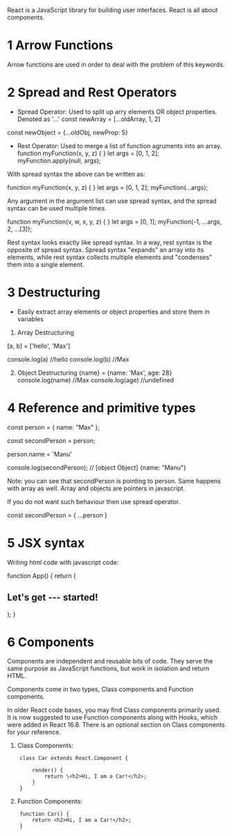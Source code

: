 React is a JavaScript library for building user interfaces.
React is all about components.

# 1 Arrow Functions
Arrow functions are used in order to deal with the problem of this keywords.

# 2 Spread and Rest Operators
+ Spread Operator: Used to split up arry elements OR object properties. Denoted as '...'
const newArray = [...oldArray, 1, 2]

const newObject = {...oldObj, newProp: 5}

+ Rest Operator: Used to merge a list of function agruments into an array.
function myFunction(x, y, z) { }
let args = [0, 1, 2];
myFunction.apply(null, args);

With spread syntax the above can be written as:

function myFunction(x, y, z) { }
let args = [0, 1, 2];
myFunction(...args);

Any argument in the argument list can use spread syntax, and the spread syntax can be used multiple times.

function myFunction(v, w, x, y, z) { }
let args = [0, 1];
myFunction(-1, ...args, 2, ...[3]);

Rest syntax looks exactly like spread syntax. In a way, rest syntax is the opposite of spread syntax. Spread syntax "expands" an array into its elements, while rest syntax collects multiple elements and "condenses" them into a single element.

# 3 Destructuring
+ Easily extract array elements or object properties and store them in variables

1. Array Destructuring

[a, b] = ['hello', 'Max']

console.log(a) //hello
console.log(b) //Max

2. Object Destructuring
{name} = {name: 'Max', age: 28}
console.log(name) //Max
console.log(age) //undefined


# 4 Reference and primitive types
const person = {
	name: "Max"
};

const secondPerson = person;

person.name = 'Manu'

console.log(secondPerson); // [object Object] {name: "Manu"}

Note: you can see that secondPerson is pointing to person. Same happens with array as well.
Array and objects are pointers in javascript.


If you do not want such behaviour then use spread operator.

const secondPerson = {
	...person
}

# 5 JSX syntax
Writing html code with javascript code:

function App() {
  return (
    <div>
      <h2>Let's get --- started!</h2>
    </div>
  );
}


# 6 Components
Components are independent and reusable bits of code. They serve the same purpose as JavaScript functions, but work in isolation and return HTML.

Components come in two types, Class components and Function components.

In older React code bases, you may find Class components primarily used. It is now suggested to use Function components along with Hooks, which were added in React 16.8. There is an optional section on Class components for your reference.

1. Class Components:
```
	class Car extends React.Component {

		render() {
			return \<h2>Hi, I am a Car!</h2>;
		}
	}
```

2. Function Components:

```
	function Car() {
  		return <h2>Hi, I am a Car!</h2>;
	}
```
